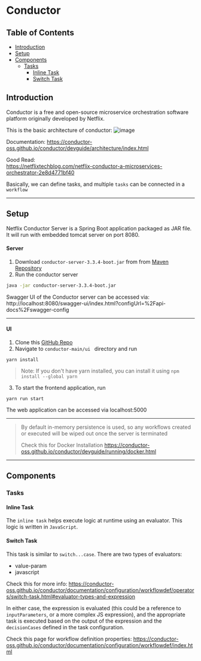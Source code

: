 # Conductor

## Table of Contents  
- [Introduction](#introduction)  
- [Setup](#setup)  
- [Components](#components)
  - [Tasks](#tasks)
      - [Inline Task](#inline-task)
      - [Switch Task](#switch-task)

## Introduction

Conductor is a free and open-source microservice orchestration software platform originally developed by Netflix.

This is the basic architecture of conductor:
![image](https://github.com/anushkadeshpande/conductor/assets/53345232/c4f92688-2f84-4b6f-8a39-8103ef3cc3d2)


Documentation: https://conductor-oss.github.io/conductor/devguide/architecture/index.html

Good Read:<br />
https://netflixtechblog.com/netflix-conductor-a-microservices-orchestrator-2e8d4771bf40


Basically, we can define tasks, and multiple `tasks` can be connected in a `workflow`


<hr>

## Setup

Netflix Conductor Server is a Spring Boot application packaged as JAR file. It will run with embedded tomcat server on port 8080.

#### Server

1. Download `conductor-server-3.3.4-boot.jar` from from <a href="https://repo1.maven.org/maven2/com/netflix/conductor/conductor-server/3.3.4/">Maven Repository</a>
2. Run the conductor server
```sh
java -jar conductor-server-3.3.4-boot.jar
```

Swagger UI of the Conductor server can be accessed via:<br>
http://localhost:8080/swagger-ui/index.html?configUrl=%2Fapi-docs%2Fswagger-config

<hr>

#### UI

1. Clone this <a href="https://github.com/Netflix/conductor">GitHub Repo</a>
2. Navigate to `conductor-main/ui ` directory and run
```
yarn install
```

> Note: If you don't have yarn installed, you can install it using `npm install --global yarn`

3. To start the frontend application, run
```
yarn run start
```

The web application can be accessed via localhost:5000
<hr>

> By default in-memory persistence is used, so any workflows created or executed will be wiped out once the server is terminated
> 
> Check this for Docker Installation https://conductor-oss.github.io/conductor/devguide/running/docker.html

<hr>

## Components

### Tasks

#### Inline Task
The `inline task` helps execute logic at runtime using an evaluator. This logic is written in `JavaScript`.

#### Switch Task
This task is similar to `switch...case`. There are two types of evaluators: <br>
- value-param
- javascript

Check this for more info: https://conductor-oss.github.io/conductor/documentation/configuration/workflowdef/operators/switch-task.html#evaluator-types-and-expression

In either case, the expression is evaluated (this could be a reference to `inputParameters`, or a more complex JS expression), and the appropriate task is executed based on the output of the expression and the `decisionCases` defined in the task configuration.

Check this page for workflow definition properties: https://conductor-oss.github.io/conductor/documentation/configuration/workflowdef/index.html

